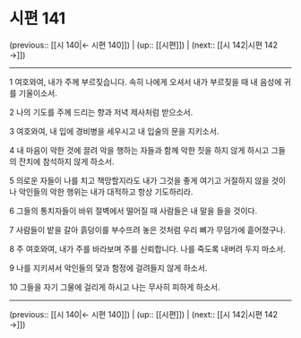 # 시편 141

(previous:: [[시 140|← 시편 140]]) | (up:: [[시편]]) | (next:: [[시 142|시편 142 →]])

***




1 
여호와여, 내가 주께 부르짖습니다. 속히 나에게 오셔서 내가 부르짖을 때 내 음성에 귀를 기울이소서. 



2 
나의 기도를 주께 드리는 향과 저녁 제사처럼 받으소서. 



3 
여호와여, 내 입에 경비병을 세우시고 내 입술의 문을 지키소서. 



4 
내 마음이 악한 것에 끌려 악을 행하는 자들과 함께 악한 짓을 하지 않게 하시고 그들의 잔치에 참석하지 않게 하소서. 



5 
의로운 자들이 나를 치고 책망할지라도 내가 그것을 좋게 여기고 거절하지 않을 것이나 악인들의 악한 행위는 내가 대적하고 항상 기도하리라. 



6 
그들의 통치자들이 바위 절벽에서 떨어질 때 사람들은 내 말을 들을 것이다. 



7 
사람들이 밭을 갈아 흙덩이를 부수뜨려 놓은 것처럼 우리 뼈가 무덤가에 흩어졌구나. 



8 
주 여호와여, 내가 주를 바라보며 주를 신뢰합니다. 나를 죽도록 내버려 두지 마소서. 



9 
나를 지키셔서 악인들의 덫과 함정에 걸려들지 않게 하소서. 



10 
그들을 자기 그물에 걸리게 하시고 나는 무사히 피하게 하소서.

***

(previous:: [[시 140|← 시편 140]]) | (up:: [[시편]]) | (next:: [[시 142|시편 142 →]])
